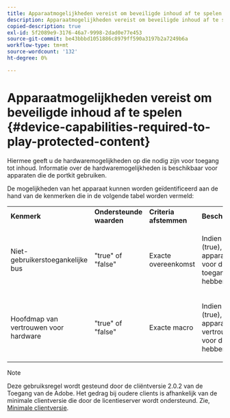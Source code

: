 ```yaml
---
title: Apparaatmogelijkheden vereist om beveiligde inhoud af te spelen
description: Apparaatmogelijkheden vereist om beveiligde inhoud af te spelen
copied-description: true
exl-id: 5f2089e9-3176-46a7-9998-2dad0e77e453
source-git-commit: be43bbbd1051886c8979ff590a3197b2a7249b6a
workflow-type: tm+mt
source-wordcount: '132'
ht-degree: 0%

---
```


# Apparaatmogelijkheden vereist om beveiligde inhoud af te spelen {#device-capabilities-required-to-play-protected-content}

Hiermee geeft u de hardwaremogelijkheden op die nodig zijn voor toegang tot inhoud. Informatie over de hardwaremogelijkheden is beschikbaar voor apparaten die de portkit gebruiken.

De mogelijkheden van het apparaat kunnen worden geïdentificeerd aan de hand van de kenmerken die in de volgende tabel worden vermeld:

<table id="table_v3n_fks_n4"> 
 <tbody> 
  <tr> 
   <td><b>Kenmerk</b> </td> 
   <td><b>Ondersteunde waarden</b> </td> 
   <td><b>Criteria afstemmen</b> </td> 
   <td><b>Beschrijving</b> </td> 
  </tr> 
  <tr> 
   <td colname="1" class="- topic/entry "> <p class="- topic/p ">Niet-gebruikerstoegankelijke bus </p> </td> 
   <td colname="2" class="- topic/entry "> <p class="- topic/p ">"true" of "false" </p> </td> 
   <td colname="3" class="- topic/entry "> <p class="- topic/p ">Exacte overeenkomst </p> </td> 
   <td colname="4" class="- topic/entry "> <p class="- topic/p ">Indien waar (true), mag het apparaat geen voor de gebruiker toegankelijke bus hebben. </p> </td> 
  </tr> 
  <tr> 
   <td colname="1" class="- topic/entry "> <p class="- topic/p ">Hoofdmap van vertrouwen voor hardware </p> </td> 
   <td colname="2" class="- topic/entry "> <p class="- topic/p ">"true" of "false" </p> </td> 
   <td colname="3" class="- topic/entry "> <p class="- topic/p ">Exacte macro </p> </td> 
   <td colname="4" class="- topic/entry "> <p class="- topic/p ">Indien waar (true), moet het apparaat een vertrouwensbasis voor de hardware hebben. </p> </td> 
  </tr> 
 </tbody> 
</table>

>[!NOTE]
>
>Deze gebruiksregel wordt gesteund door de cliëntversie 2.0.2 van de Toegang van de Adobe. Het gedrag bij oudere clients is afhankelijk van de minimale clientversie die door de licentieserver wordt ondersteund. Zie, [Minimale clientversie](../../../../aaxs-protecting-content/content-setting-up-the-sdk/content-setting-up-the-dev-env.md).
